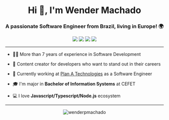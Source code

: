 <h1 align="center">
  Hi 👋, I'm Wender Machado
</h1>
<h3 align="center">
  A passionate Software Engineer from Brazil, living in Europe! 🌍
</h3>

<p align="center">
  <a href="https://www.tiktok.com/@wendermachadodev" alt="TikTok">
  <img src="https://img.shields.io/badge/-TikTok-000000?style=for-the-badge&logo=tiktok&logoColor=white&link=https://www.tiktok.com/@wendermachadodev"/></a>
  
  <a href="https://www.instagram.com/wenderpmachado/" alt="Instagram">
  <img src="https://img.shields.io/badge/-Instagram-DF0174?style=for-the-badge&logo=instagram&logoColor=white&link=https://www.instagram.com/wenderpmachado/"/></a>
  
  <a href="https://www.linkedin.com/in/wenderpmachado" alt="Linkedin">
  <img src="https://img.shields.io/badge/-Linkedin-0e76a8?style=for-the-badge&logo=Linkedin&logoColor=white&link=https://www.linkedin.com/in/wenderpmachado" /></a>

  <a href="mailto:wenderpmachado@gmail.com" alt="Facebook">
  <img src="https://img.shields.io/badge/-Gmail-c14438?style=for-the-badge&logo=Gmail&logoColor=white&link=mailto:wenderpmachado@gmail.com"/></a>
</p>

<hr>

<p>
  
  - 👨‍💻 More than 7 years of experience in Software Development
  
  - 🤟 Content creator for developers who want to stand out in their careers
       
  - 💼 Currently working at [Plan A Technologies](https://planatechnologies.com/) as a Software Engineer

  - 🎓 I'm major in **Bachelor of Information Systems** at CEFET

  - 💻 I love **Javascript/Typescript/Node.js** ecosystem
  
</p>
  
<hr>

<p align="center"> <img src="https://github-readme-stats.vercel.app/api?username=wenderpmachado&show_icons=true&theme=tokyonight" alt="wenderpmachado" />

